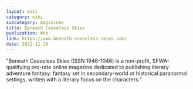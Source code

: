 ```yaml
---
layout: wiki
category: wiki
subcategory: magazines
title: Beneath Ceaseless Skies
publication: Web
link: https://www.beneath-ceaseless-skies.com/
date: 2022-11-20
---
```


"Beneath Ceaseless Skies (ISSN 1946-1046) is a non-profit, SFWA-qualifying pro-rate online magazine dedicated to publishing literary adventure fantasy: fantasy set in secondary-world or historical paranormal settings, written with a literary focus on the characters."
